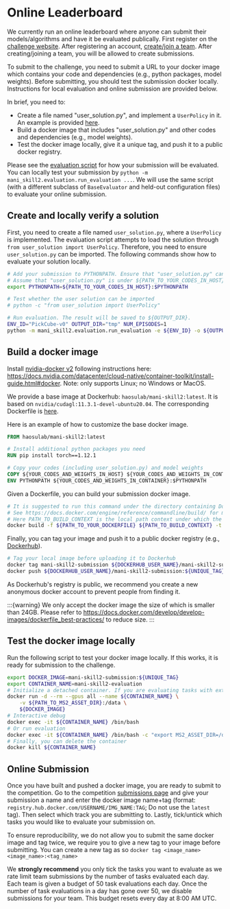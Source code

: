 # Online Leaderboard

We currently run an online leaderboard where anyone can submit their models/algorithms and have it be evaluated publically. First register on the [challenge website](https://sapien.ucsd.edu/challenges/maniskill/). After registering an account, [create/join a team](https://sapien.ucsd.edu/challenges/maniskill/challenges/ms2/team). After creating/joining a team, you will be allowed to create submissions.

To submit to the challenge, you need to submit a URL to your docker image which contains your code and dependencies (e.g., python packages, model weights). Before submitting, you should test the submission docker locally. Instructions for local evaluation and online submission are provided below.

In brief, you need to:

- Create a file named "user_solution.py", and implement a `UserPolicy` in it. An example is provided [here](https://github.com/haosulab/ManiSkill2/tree/main/examples/submission).
- Build a docker image that includes "user_solution.py" and other codes and dependencies (e.g., model weights).
- Test the docker image locally, give it a unique tag, and push it to a public docker registry.

Please see the [evaluation script](https://github.com/haosulab/ManiSkill2/tree/main/mani_skill2/evaluation/run_evaluation.py) for how your submission will be evaluated. You can locally test your submission by `python -m mani_skill2.evaluation.run_evaluation ...`. We will use the same script (with a different subclass of `BaseEvaluator` and held-out configuration files) to evaluate your online submission.

## Create and locally verify a solution

First, you need to create a file named `user_solution.py`, where a `UserPolicy` is implemented. The evaluation script attempts to load the solution through `from user_solution import UserPolicy`. Therefore, you need to ensure `user_solution.py` can be imported. The following commands show how to evaluate your solution locally.

```bash
# Add your submission to PYTHONPATH. Ensure that "user_solution.py" can be found to import.
# Assume that "user_solution.py" is under ${PATH_TO_YOUR_CODES_IN_HOST}
export PYTHONPATH=${PATH_TO_YOUR_CODES_IN_HOST}:$PYTHONPATH

# Test whether the user solution can be imported
# python -c "from user_solution import UserPolicy"

# Run evaluation. The result will be saved to ${OUTPUT_DIR}.
ENV_ID="PickCube-v0" OUTPUT_DIR="tmp" NUM_EPISODES=1
python -m mani_skill2.evaluation.run_evaluation -e ${ENV_ID} -o ${OUTPUT_DIR} -n ${NUM_EPISODES}
```

## Build a docker image

Install [nvidia-docker v2](https://github.com/NVIDIA/nvidia-docker) following instructions here: <https://docs.nvidia.com/datacenter/cloud-native/container-toolkit/install-guide.html#docker>. Note: only supports Linux; no Windows or MacOS.

We provide a base image at Dockerhub: `haosulab/mani-skill2:latest`. It is based on `nvidia/cudagl:11.3.1-devel-ubuntu20.04`. The corresponding Dockerfile is [here](https://github.com/haosulab/ManiSkill2/blob/main/docker/Dockerfile).

Here is an example of how to customize the base docker image.

```Dockerfile
FROM haosulab/mani-skill2:latest

# Install additional python packages you need
RUN pip install torch==1.12.1

# Copy your codes (including user_solution.py) and model weights
COPY ${YOUR_CODES_AND_WEIGHTS_IN_HOST} ${YOUR_CODES_AND_WEIGHTS_IN_CONTAINER}
ENV PYTHONPATH ${YOUR_CODES_AND_WEIGHTS_IN_CONTAINER}:$PYTHONPATH
```

Given a Dockerfile, you can build your submission docker image.

```bash
# It is suggested to run this command under the directory containing Dockerfile
# See https://docs.docker.com/engine/reference/commandline/build/ for more details
# Here PATH_TO_BUILD_CONTEXT is the local path context under which the docker building instructions like COPY should reference the files.
docker build -f ${PATH_TO_YOUR_DOCKERFILE} ${PATH_TO_BUILD_CONTEXT} -t mani-skill2-submission
```

Finally, you can tag your image and push it to a public docker registry (e.g., [Dockerhub](https://hub.docker.com/)).

```bash
# Tag your local image before uploading it to Dockerhub
docker tag mani-skill2-submission ${DOCKERHUB_USER_NAME}/mani-skill2-submission:${UNIQUE_TAG}
docker push ${DOCKERHUB_USER_NAME}/mani-skill2-submission:${UNIQUE_TAG}
```

As Dockerhub's registry is public, we recommend you create a new anonymous docker account to prevent people from finding it.

:::{warning}
We only accept the docker image the size of which is smaller than 24GB. Please refer to <https://docs.docker.com/develop/develop-images/dockerfile_best-practices/> to reduce size.
:::

## Test the docker image locally

Run the following script to test your docker image locally. If this works, it is ready for submission to the challenge.

```bash
export DOCKER_IMAGE=mani-skill2-submission:${UNIQUE_TAG}
export CONTAINER_NAME=mani-skill2-evaluation
# Initialize a detached container. If you are evaluating tasks with extra assets, you need to mount the directory containing downloaded assets to the container.
docker run -d --rm --gpus all --name ${CONTAINER_NAME} \
    -v ${PATH_TO_MS2_ASSET_DIR}:/data \
    ${DOCKER_IMAGE}
# Interactive debug
docker exec -it ${CONTAINER_NAME} /bin/bash
# Or run evaluation
docker exec -it ${CONTAINER_NAME} /bin/bash -c "export MS2_ASSET_DIR=/data; python -m mani_skill2.evaluation.run_evaluation -e PickCube-v0 -o /eval_results/PickCube-v0 -n 1"
# Finally, you can delete the container
docker kill ${CONTAINER_NAME}
```

## Online Submission

Once you have built and pushed a docker image, you are ready to submit to the competition. Go to the competition [submissions page](https://sapien.ucsd.edu/challenges/maniskill/challenges/ms2-ongoing/submit) and give your submission a name and enter the docker image name+tag (format: `registry.hub.docker.com/USERNAME/IMG_NAME:TAG`; Do not use the `latest` tag). Then select which track you are submitting to. Lastly, tick/untick which tasks you would like to evaluate your submission on.

To ensure reproducibility, we do not allow you to submit the same docker image and tag twice, we require you to give a new tag to your image before submitting. You can create a new tag as so `docker tag <image_name> <image_name>:<tag_name>`

We **strongly recommend** you only tick the tasks you want to evaluate as we rate limit team submissions by the number of tasks evaluated each day. Each team is given a budget of 50 task evaluations each day. Once the number of task evaluations in a day has gone over 50, we disable submissions for your team. This budget resets every day at 8:00 AM UTC.

